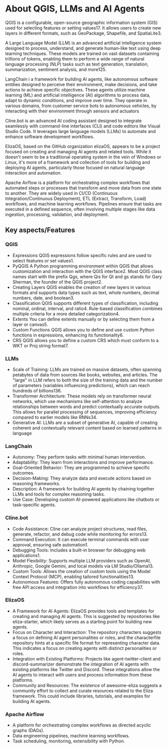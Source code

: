 # About QGIS, LLMs and AI Agents

QGIS is a configurable, open-source geographic information system (GIS) used for selecting features or setting values17. It allows users to create new layers in different formats, such as GeoPackage, Shapefile, and SpatiaLite3.

A Large Language Model (LLM) is an advanced artificial intelligence system designed to process, understand, and generate human-like text using deep learning techniques. These models are trained on vast datasets containing trillions of tokens, enabling them to perform a wide range of natural language processing (NLP) tasks such as text generation, translation, summarization, sentiment analysis, and more125.

LangChain i a framework for building AI agents, like autonomous software entities designed to perceive their environment, make decisions, and take actions to achieve specific objectives. These agents utilize machine learning (ML) and artificial intelligence (AI) algorithms to process data, adapt to dynamic conditions, and improve over time. They operate in various domains, from customer service bots to autonomous vehicles, by interacting with their environment through sensors and actuators

Cline.bot is an advanced AI coding assistant designed to integrate seamlessly with command-line interfaces (CLI) and code editors like Visual Studio Code. It leverages large language models (LLMs) to automate and enhance software development workflows.

ElizaOS, based on the GitHub organization elizaOS, appears to be a project focused on creating and managing AI agents and related tools. While it doesn't seem to be a traditional operating system in the vein of Windows or Linux, it's more of a framework and collection of tools for building and deploying AI agents, particularly those focused on natural language interaction and automation.

Apache Airflow is a platform for orchestrating complex workflows that automated steps or processes that transform and move data from one state to another. They are widely used in CI/CD (Continuous Integration/Continuous Deployment), ETL (Extract, Transform, Load) workflows, and machine learning workflows. Pipelines ensure that tasks are executed in a defined sequence, often involving multiple stages like data ingestion, processing, validation, and deployment.

## Key aspects/Features

### QGIS

- Expressions QGIS expressions follow specific rules and are used to select features or set values1.
- PyQGIS A Python programming environment within QGIS that allows customization and interaction with the QGIS interface2. Most QGIS class names start with the prefix Qgs, where Qis for Qt and gs stands for Gary Sherman, the founder of the QGIS project2.
- Creating Layers QGIS enables the creation of new layers in various formats and supports data types such as text, whole numbers, decimal numbers, date, and boolean3.
- Classification QGIS supports different types of classification, including nominal, ordinal, interval, and ratio4. Rule-based classification combines multiple criteria for a more detailed categorization4.
- Extents You can define extents manually or by selecting them from a layer or canvas5.
- Custom Functions QGIS allows you to define and use custom Python functions in expressions, enhancing its functionality6.
- CRS QGIS allows you to define a custom CRS which must conform to a WKT or Proj string format7.

### LLMs

- Scale of Training: LLMs are trained on massive datasets, often spanning petabytes of data from sources like books, websites, and articles. The "large" in LLM refers to both the size of the training data and the number of parameters (variables influencing predictions), which can reach hundreds of billions136.
- Transformer Architecture: These models rely on transformer neural networks, which use mechanisms like self-attention to analyze relationships between words and predict contextually accurate outputs. This allows for parallel processing of sequences, improving efficiency compared to earlier models like RNNs34.
- Generative AI: LLMs are a subset of generative AI, capable of creating coherent and contextually relevant content based on learned patterns in language

### LangChain

- Autonomy: They perform tasks with minimal human intervention.
- Adaptability: They learn from interactions and improve performance.
- Goal-Oriented Behavior: They are programmed to achieve specific outcomes.
- Decision-Making: They analyze data and execute actions based on reasoning frameworks.
- Description: A framework for building AI agents by chaining together LLMs and tools for complex reasoning tasks.
- Use Case: Developing custom AI-powered applications like chatbots or task-specific agents.

### Cline.bot

- Code Assistance: Cline can analyze project structures, read files, generate, refactor, and debug code while monitoring for errors13.
- Command Execution: It can execute terminal commands with user approval, ensuring safe automation1.
- Debugging Tools: Includes a built-in browser for debugging web applications1.
- Model Flexibility: Supports multiple LLM providers such as OpenAI, Anthropic, Google Gemini, and local models via LM Studio/Ollama13.
- Custom Tools: Allows the creation of custom tools using the Model Context Protocol (MCP), enabling tailored functionalities13.
- Autonomous Features: Offers fully autonomous coding capabilities with free API access and integration into workflows for efficiency37.

### ElizaOS

- A Framework for AI Agents: ElizaOS provides tools and templates for creating and managing AI agents. This is suggested by repositories like eliza-starter, which likely serves as a starting point for building new agents.
- Focus on Character and Interaction: The repository characters suggests a focus on defining AI agent personalities or roles, and the characterfile repository hints at a specific file format for representing character data. This indicates a focus on creating agents with distinct personalities or roles.
- Integration with Existing Platforms: Projects like agent-twitter-client and discord-summarizer demonstrate the integration of AI agents with existing platforms like Twitter and Discord. These integrations allow the AI agents to interact with users and process information from these platforms.
- Community and Resources: The existence of awesome-eliza suggests a community effort to collect and curate resources related to the Eliza framework. This could include libraries, tutorials, and examples for building AI agents.

### Apache Airflow

- A platform for orchestrating complex workflows as directed acyclic graphs (DAGs).
- Data engineering pipelines, machine learning workflows.
- Task scheduling, monitoring, extensibility with Python.